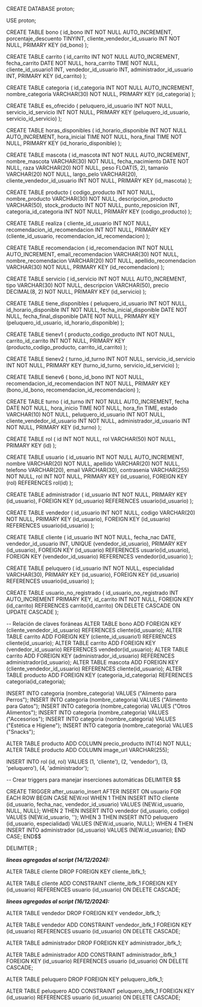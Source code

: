CREATE DATABASE proton;

USE proton;

CREATE TABLE bono (
 id_bono INT NOT NULL AUTO_INCREMENT,
 porcentaje_descuento TINYINT,
 cliente_vendedor_id_usuario INT NOT NULL,
 PRIMARY KEY (id_bono)
);

CREATE TABLE carrito (
 id_carrito INT NOT NULL AUTO_INCREMENT,
 fecha_carrito DATE NOT NULL,
 hora_carrito TIME NOT NULL,
 cliente_id_usuario1 INT,
 vendedor_id_usuario INT,
 administrador_id_usuario INT,
 PRIMARY KEY (id_carrito)
);

CREATE TABLE categoria (
 id_categoria INT NOT NULL AUTO_INCREMENT,
 nombre_categoria VARCHAR(30) NOT NULL,
 PRIMARY KEY (id_categoria)
);

CREATE TABLE es_ofrecido (
 peluquero_id_usuario INT NOT NULL,
 servicio_id_servicio INT NOT NULL,
 PRIMARY KEY (peluquero_id_usuario, servicio_id_servicio)
);

CREATE TABLE horas_disponibles (
 id_horario_disponible INT NOT NULL AUTO_INCREMENT,
 hora_inicial TIME NOT NULL,
 hora_final TIME NOT NULL,
 PRIMARY KEY (id_horario_disponible)
);

CREATE TABLE mascota (
 id_mascota INT NOT NULL AUTO_INCREMENT,
 nombre_mascota VARCHAR(30) NOT NULL,
 fecha_nacimiento DATE NOT NULL,
 raza VARCHAR(20) NOT NULL,
 peso FLOAT(5, 2),
 tamanio VARCHAR(20) NOT NULL,
 largo_pelo VARCHAR(20),
 cliente_vendedor_id_usuario INT NOT NULL,
 PRIMARY KEY (id_mascota)
);

CREATE TABLE producto (
 codigo_producto INT NOT NULL,
 nombre_producto VARCHAR(30) NOT NULL,
 descripcion_producto VARCHAR(50),
 stock_producto INT NOT NULL,
 punto_reposicion INT,
 categoria_id_categoria INT NOT NULL,
 PRIMARY KEY (codigo_producto)
);

CREATE TABLE realiza (
 cliente_id_usuario INT NOT NULL,
 recomendacion_id_recomendacion INT NOT NULL,
 PRIMARY KEY (cliente_id_usuario, recomendacion_id_recomendacion)
);

CREATE TABLE recomendacion (
 id_recomendacion INT NOT NULL AUTO_INCREMENT,
 email_recomendacion VARCHAR(30) NOT NULL,
 nombre_recomendacion VARCHAR(20) NOT NULL,
 apellido_recomendacion VARCHAR(30) NOT NULL,
 PRIMARY KEY (id_recomendacion)
);

CREATE TABLE servicio (
 id_servicio INT NOT NULL AUTO_INCREMENT,
 tipo VARCHAR(30) NOT NULL,
 descripcion VARCHAR(50),
 precio DECIMAL(8, 2) NOT NULL,
 PRIMARY KEY (id_servicio)
);

CREATE TABLE tiene_disponibles (
 peluquero_id_usuario INT NOT NULL,
 id_horario_disponible INT NOT NULL,
 fecha_inicial_disponible DATE NOT NULL,
 fecha_final_disponible DATE NOT NULL,
 PRIMARY KEY (peluquero_id_usuario, id_horario_disponible)
);

CREATE TABLE tienev1 (
 producto_codigo_producto INT NOT NULL,
 carrito_id_carrito INT NOT NULL,
 PRIMARY KEY (producto_codigo_producto, carrito_id_carrito)
);

CREATE TABLE tienev2 (
 turno_id_turno INT NOT NULL,
 servicio_id_servicio INT NOT NULL,
 PRIMARY KEY (turno_id_turno, servicio_id_servicio)
);

CREATE TABLE tienev6 (
 bono_id_bono INT NOT NULL,
 recomendacion_id_recomendacion INT NOT NULL,
 PRIMARY KEY (bono_id_bono, recomendacion_id_recomendacion)
);

CREATE TABLE turno (
 id_turno INT NOT NULL AUTO_INCREMENT,
 fecha DATE NOT NULL,
 hora_inicio TIME NOT NULL,
 hora_fin TIME,
 estado VARCHAR(10) NOT NULL,
 peluquero_id_usuario INT NOT NULL,
 cliente_vendedor_id_usuario INT NOT NULL,
 administrador_id_usuario INT NOT NULL,
 PRIMARY KEY (id_turno)
);

CREATE TABLE rol (
    id INT NOT NULL,
    rol VARCHAR(50) NOT NULL,
    PRIMARY KEY (id)
);

CREATE TABLE usuario (
    id_usuario INT NOT NULL AUTO_INCREMENT,
    nombre VARCHAR(20) NOT NULL,
    apellido VARCHAR(20) NOT NULL,
    telefono VARCHAR(20),
    email VARCHAR(30),
    contrasenia VARCHAR(255) NOT NULL,
    rol INT NOT NULL,
    PRIMARY KEY (id_usuario),
    FOREIGN KEY (rol) REFERENCES rol(id)
);

CREATE TABLE administrador (
    id_usuario INT NOT NULL,
    PRIMARY KEY (id_usuario),
    FOREIGN KEY (id_usuario) REFERENCES usuario(id_usuario)
);

CREATE TABLE vendedor (
    id_usuario INT NOT NULL,
    codigo VARCHAR(20) NOT NULL,
    PRIMARY KEY (id_usuario),
    FOREIGN KEY (id_usuario) REFERENCES usuario(id_usuario)
);

CREATE TABLE cliente (
    id_usuario INT NOT NULL,
    fecha_nac DATE,
    vendedor_id_usuario INT,
    UNIQUE (vendedor_id_usuario),
    PRIMARY KEY (id_usuario),
    FOREIGN KEY (id_usuario) REFERENCES usuario(id_usuario),
    FOREIGN KEY (vendedor_id_usuario) REFERENCES vendedor(id_usuario)
);

CREATE TABLE peluquero (
    id_usuario INT NOT NULL,
    especialidad VARCHAR(30),
    PRIMARY KEY (id_usuario),
    FOREIGN KEY (id_usuario) REFERENCES usuario(id_usuario)
);

CREATE TABLE usuario_no_registrado (
    id_usuario_no_registrado INT AUTO_INCREMENT PRIMARY KEY,
    id_carrito INT NOT NULL,
    FOREIGN KEY (id_carrito) REFERENCES carrito(id_carrito) ON DELETE CASCADE ON UPDATE CASCADE
);

-- Relación de claves foráneas
ALTER TABLE bono ADD FOREIGN KEY (cliente_vendedor_id_usuario) REFERENCES cliente(id_usuario);
ALTER TABLE carrito ADD FOREIGN KEY (cliente_id_usuario1) REFERENCES cliente(id_usuario);
ALTER TABLE carrito ADD FOREIGN KEY (vendedor_id_usuario) REFERENCES vendedor(id_usuario);
ALTER TABLE carrito ADD FOREIGN KEY (administrador_id_usuario) REFERENCES administrador(id_usuario);
ALTER TABLE mascota ADD FOREIGN KEY (cliente_vendedor_id_usuario) REFERENCES cliente(id_usuario);
ALTER TABLE producto ADD FOREIGN KEY (categoria_id_categoria) REFERENCES categoria(id_categoria);

INSERT INTO categoria (nombre_categoria)
VALUES ("Alimento para Perros");
INSERT INTO categoria (nombre_categoria)
VALUES ("Alimento para Gatos");
INSERT INTO categoria (nombre_categoria)
VALUES ("Otros Alimentos");
INSERT INTO categoria (nombre_categoria)
VALUES ("Accesorios");
INSERT INTO categoria (nombre_categoria)
VALUES ("Estética e Higiene");
INSERT INTO categoria (nombre_categoria)
VALUES ("Snacks");

ALTER TABLE producto
ADD COLUMN precio_producto INT(4) NOT NULL;
ALTER TABLE producto
ADD COLUMN image_url VARCHAR(255);


INSERT INTO rol (id, rol) VALUES 
(1, 'cliente'),
(2, 'vendedor'),
(3, 'peluquero'),
(4, 'administrador');

-- Crear triggers para manejar inserciones automáticas
DELIMITER $$

CREATE TRIGGER after_usuario_insert
AFTER INSERT ON usuario
FOR EACH ROW
BEGIN
    CASE NEW.rol
        WHEN 1 THEN
            INSERT INTO cliente (id_usuario, fecha_nac, vendedor_id_usuario) VALUES (NEW.id_usuario, NULL, NULL);
        WHEN 2 THEN
            INSERT INTO vendedor (id_usuario, codigo) VALUES (NEW.id_usuario, '');
        WHEN 3 THEN
            INSERT INTO peluquero (id_usuario, especialidad) VALUES (NEW.id_usuario, NULL);
        WHEN 4 THEN
            INSERT INTO administrador (id_usuario) VALUES (NEW.id_usuario);
    END CASE;
END$$

DELIMITER ;

***líneas agregadas al script (14/12/2024):***

ALTER TABLE cliente
DROP FOREIGN KEY cliente_ibfk_1;

ALTER TABLE cliente
ADD CONSTRAINT cliente_ibfk_1
FOREIGN KEY (id_usuario)
REFERENCES usuario (id_usuario)
ON DELETE CASCADE;

***líneas agregadas al script (16/12/2024):***

ALTER TABLE vendedor
DROP FOREIGN KEY vendedor_ibfk_1;

ALTER TABLE vendedor
ADD CONSTRAINT vendedor_ibfk_1
FOREIGN KEY (id_usuario)
REFERENCES usuario (id_usuario)
ON DELETE CASCADE;

ALTER TABLE administrador
DROP FOREIGN KEY administrador_ibfk_1;

ALTER TABLE administrador
ADD CONSTRAINT administrador_ibfk_1
FOREIGN KEY (id_usuario)
REFERENCES usuario (id_usuario)
ON DELETE CASCADE;

ALTER TABLE peluquero
DROP FOREIGN KEY peluquero_ibfk_1;

ALTER TABLE peluquero
ADD CONSTRAINT peluquero_ibfk_1
FOREIGN KEY (id_usuario)
REFERENCES usuario (id_usuario)
ON DELETE CASCADE;

